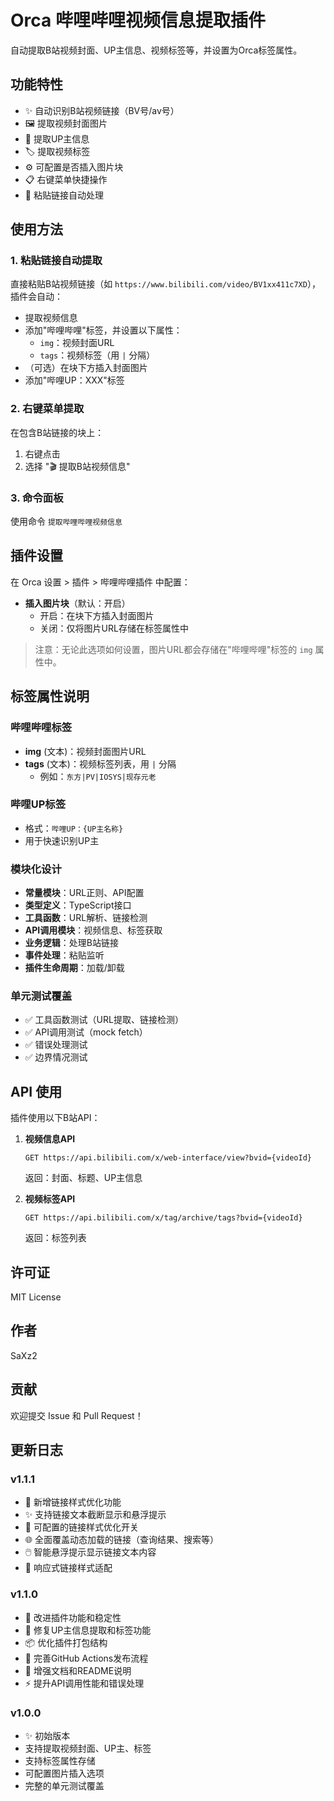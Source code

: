 # Orca 哔哩哔哩视频信息提取插件

自动提取B站视频封面、UP主信息、视频标签等，并设置为Orca标签属性。

## 功能特性

- ✨ 自动识别B站视频链接（BV号/av号）
- 🖼️ 提取视频封面图片
- 👤 提取UP主信息
- 🏷️ 提取视频标签
- ⚙️ 可配置是否插入图片块
- 📋 右键菜单快捷操作
- 🎯 粘贴链接自动处理

## 使用方法

### 1. 粘贴链接自动提取

直接粘贴B站视频链接（如 `https://www.bilibili.com/video/BV1xx411c7XD`），插件会自动：
- 提取视频信息
- 添加"哔哩哔哩"标签，并设置以下属性：
  - `img`：视频封面URL
  - `tags`：视频标签（用 `|` 分隔）
- （可选）在块下方插入封面图片
- 添加"哔哩UP：XXX"标签

### 2. 右键菜单提取

在包含B站链接的块上：
1. 右键点击
2. 选择 "🎬 提取B站视频信息"

### 3. 命令面板

使用命令 `提取哔哩哔哩视频信息`

## 插件设置

在 Orca 设置 > 插件 > 哔哩哔哩插件 中配置：

- **插入图片块**（默认：开启）
  - 开启：在块下方插入封面图片
  - 关闭：仅将图片URL存储在标签属性中

> 注意：无论此选项如何设置，图片URL都会存储在"哔哩哔哩"标签的 `img` 属性中。

## 标签属性说明

### 哔哩哔哩标签

- **img** (文本)：视频封面图片URL
- **tags** (文本)：视频标签列表，用 `|` 分隔
  - 例如：`东方|PV|IOSYS|现存元老`

### 哔哩UP标签

- 格式：`哔哩UP：{UP主名称}`
- 用于快速识别UP主


### 模块化设计

- **常量模块**：URL正则、API配置
- **类型定义**：TypeScript接口
- **工具函数**：URL解析、链接检测
- **API调用模块**：视频信息、标签获取
- **业务逻辑**：处理B站链接
- **事件处理**：粘贴监听
- **插件生命周期**：加载/卸载

### 单元测试覆盖

- ✅ 工具函数测试（URL提取、链接检测）
- ✅ API调用测试（mock fetch）
- ✅ 错误处理测试
- ✅ 边界情况测试

## API 使用

插件使用以下B站API：

1. **视频信息API**
   ```
   GET https://api.bilibili.com/x/web-interface/view?bvid={videoId}
   ```
   返回：封面、标题、UP主信息

2. **视频标签API**
   ```
   GET https://api.bilibili.com/x/tag/archive/tags?bvid={videoId}
   ```
   返回：标签列表

## 许可证

MIT License

## 作者

SaXz2

## 贡献

欢迎提交 Issue 和 Pull Request！

## 更新日志

### v1.1.1

- 🎨 新增链接样式优化功能
- ✨ 支持链接文本截断显示和悬浮提示
- 🔧 可配置的链接样式优化开关
- 🌐 全面覆盖动态加载的链接（查询结果、搜索等）
- 🖱️ 智能悬浮提示显示链接文本内容
- 📱 响应式链接样式适配

### v1.1.0

- 🔧 改进插件功能和稳定性
- 🐛 修复UP主信息提取和标签功能
- 📦 优化插件打包结构
- 🚀 完善GitHub Actions发布流程
- 📝 增强文档和README说明
- ⚡ 提升API调用性能和错误处理

### v1.0.0

- ✨ 初始版本
- 支持提取视频封面、UP主、标签
- 支持标签属性存储
- 可配置图片插入选项
- 完整的单元测试覆盖